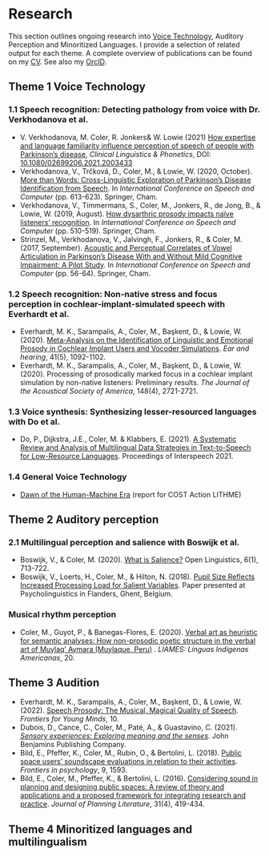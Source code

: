 # Research
This section outlines ongoing research into [Voice Technology](https://github.com/mattcoler/mattcoler.github.io/blob/main/research.md#theme-1-voice-technology), Auditory Perception and Minoritized Languages. I provide a selection of related output for each theme. A complete overview of publications can be found on my [CV](https://www.overleaf.com/read/hdtxvkzbzyzq). See also my [OrcID](https://orcid.org/0000-0002-7631-5063).

## Theme 1 Voice Technology
### 1.1 Speech recognition: Detecting pathology from voice with Dr. Verkhodanova et al.
- V. Verkhodanova, M. Coler, R. Jonkers\& W. Lowie (2021) [How expertise and language familiarity influence perception of speech of people with Parkinson’s disease](https://research.rug.nl/en/publications/how-expertise-and-language-familiarity-influence-perception-of-sp), _Clinical Linguistics & Phonetics_, DOI: [10.1080/02699206.2021.2003433](https://doi.org/10.1080/02699206.2021.2003433)
- Verkhodanova, V., Trčková, D., Coler, M., \& Lowie, W. (2020, October). [More than Words: Cross-Linguistic Exploration of Parkinson’s Disease Identification from Speech](https://research.rug.nl/en/publications/more-than-words-cross-linguistic-exploration-of-parkinsons-diseas). In _International Conference on Speech and Computer_ (pp. 613-623). Springer, Cham.
- Verkhodanova, V., Timmermans, S., Coler, M., Jonkers, R., de Jong, B., \& Lowie, W. (2019, August). [How dysarthric prosody impacts naïve listeners’ recognition](https://research.rug.nl/en/publications/how-dysarthric-prosody-impacts-na%C3%AFve-listeners-recognition). In _International Conference on Speech and Computer_ (pp. 510-519). Springer, Cham.
- Strinzel, M., Verkhodanova, V., Jalvingh, F., Jonkers, R., \& Coler, M. (2017, September). [Acoustic and Perceptual Correlates of Vowel Articulation in Parkinson’s Disease With and Without Mild Cognitive Impairment: A Pilot Study](https://research.rug.nl/en/publications/acoustic-and-perceptual-correlates-of-vowel-articulation-in-parki). In _International Conference on Speech and Computer_ (pp. 56-64). Springer, Cham.

### 1.2 Speech recognition: Non-native stress and focus perception in cochlear-implant-simulated speech with Everhardt et al.
- Everhardt, M. K., Sarampalis, A., Coler, M., Başkent, D., & Lowie, W. (2020). [Meta-Analysis on the Identification of Linguistic and Emotional Prosody in Cochlear Implant Users and Vocoder Simulations](https://research.rug.nl/en/publications/meta-analysis-on-the-identification-of-linguistic-and-emotional-p). _Ear and hearing_, 41(5), 1092-1102.
- Everhardt, M. K., Sarampalis, A., Coler, M., Başkent, D., & Lowie, W. (2020). Processing of prosodically marked focus in a cochlear implant simulation by non-native listeners: Preliminary results. _The Journal of the Acoustical Society of America_, 148(4), 2721-2721.

### 1.3 Voice synthesis: Synthesizing lesser-resourced languages with Do et al.
-  Do, P., Dijkstra, J.E., Coler, M. \& Klabbers, E. (2021). [A Systematic Review and Analysis of Multilingual Data Strategies in Text-to-Speech for Low-Resource Languages](https://www.isca-speech.org/archive/pdfs/interspeech_2021/do21_interspeech.pdf). Proceedings of Interspeech 2021.

### 1.4 General Voice Technology
- [Dawn of the Human-Machine Era](https://jyx.jyu.fi/handle/123456789/75737) (report for COST Action LITHME)

## Theme 2 Auditory perception

### 2.1 Multilingual perception and salience with Boswijk et al.

- Boswijk, V., & Coler, M. (2020). [What is Salience?](https://research.rug.nl/en/publications/what-is-salience) Open Linguistics, 6(1), 713-722.
- Boswijk, V., Loerts, H., Coler, M., & Hilton, N. (2018). [Pupil Size Reflects Increased Processing Load for Salient Variables](https://research.rug.nl/en/publications/pupil-size-reflects-increased-processing-load-for-salient-variabl). Paper presented at Psycholinguistics in Flanders, Ghent, Belgium.

### Musical rhythm perception
- Coler, M., Guyot, P., & Banegas-Flores, E. (2020). [Verbal art as heuristic for semantic analyses: How non-prosodic poetic structure in the verbal art of Muylaq’ Aymara (Muylaque, Peru)](https://research.rug.nl/en/publications/verbal-art-as-heuristic-for-semantic-analyses-how-non-prosodic-po) . _LIAMES: Línguas Indígenas Americanas_, 20.

## Theme 3 Audition
- Everhardt, M. K., Sarampalis, A., Coler, M., Başkent, D., & Lowie, W. (2022). [Speech Prosody: The Musical, Magical Quality of Speech](https://research.rug.nl/en/publications/speech-prosody-the-musical-magical-quality-of-speech). _Frontiers for Young Minds_, 10.
- Dubois, D., Cance, C., Coler, M., Paté, A., \& Guastavino, C. (2021). [_Sensory experiences: Exploring meaning and the senses_](https://benjamins.com/catalog/celcr.24). John Benjamins Publishing Company.
- Bild, E., Pfeffer, K., Coler, M., Rubin, O., \& Bertolini, L. (2018). [Public space users’ soundscape evaluations in relation to their activities](https://pure.rug.nl/ws/portalfiles/portal/71389104/fpsyg_09_01593.pdf). _Frontiers in psychology_, 9, 1593.
- Bild, E., Coler, M., Pfeffer, K., & Bertolini, L. (2016). [Considering sound in planning and designing public spaces: A review of theory and applications and a proposed framework for integrating research and practice](https://research.rug.nl/en/publications/considering-sound-in-planning-and-designing-public-spaces-a-revie). _Journal of Planning Literature_, 31(4), 419-434. 

## Theme 4 Minoritized languages and multilingualism

